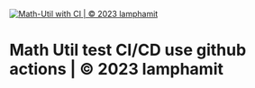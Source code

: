 [![Math-Util with CI | © 2023 lamphamit](https://github.com/LamPhamIT/math-util/actions/workflows/math-util-ci.yml/badge.svg
)](https://github.com/LamPhamIT/math-util/actions/workflows/math-util-ci.yml)

# Math Util test CI/CD use github actions |  © 2023 lamphamit
